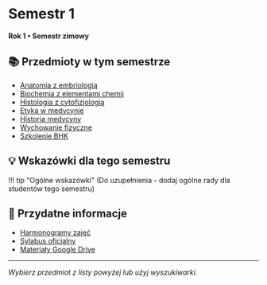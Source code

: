 # Semestr 1

**Rok 1 • Semestr zimowy**

## 📚 Przedmioty w tym semestrze

- [Anatomia z embriologią](anatomia.md)
- [Biochemia z elementami chemii](biochemia.md)
- [Histologia z cytofizjologią](histologia.md)
- [Etyka w medycynie](etyka.md)
- [Historia medycyny](historia-medycyny.md)
- [Wychowanie fizyczne](wychowanie-fizyczne.md)
- [Szkolenie BHK](bhk.md)

## 💡 Wskazówki dla tego semestru

!!! tip "Ogólne wskazówki"
    (Do uzupełnienia - dodaj ogólne rady dla studentów tego semestru)

## 🔗 Przydatne informacje

- [Harmonogramy zajęć](https://wl.cm.uj.edu.pl/dydaktyka/kierunek-lekarski/)
- [Sylabus oficjalny](https://sylabus.cm-uj.krakow.pl/pl/8/1/7/1/1#nav-tab-7)
- [Materiały Google Drive](https://drive.google.com/drive/folders/1SpFEsQDlYYFfqb4o5AEM0aGhNiRsWlTN)

---

*Wybierz przedmiot z listy powyżej lub użyj wyszukiwarki.*
